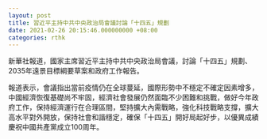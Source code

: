 ```yaml
---
layout: post
title: 習近平主持中共中央政治局會議討論「十四五」規劃
date: 2021-02-26 20:15:46.000000000 +08:00
categories: rthk
---
```


新華社報道，國家主席習近平主持中共中央政治局會議，討論「十四五」規劃、2035年遠景目標綱要草案和政府工作報告。

報道表示，會議指出當前疫情仍在全球蔓延，國際形勢中不穩定不確定因素增多，中國經濟恢復基礎尚不牢固，經濟社會發展仍然面臨不少困難和挑戰，做好今年政府工作，保持經濟運行在合理區間，堅持擴大內需戰略，強化科技戰略支撐，擴大高水平對外開放，保持社會和諧穩定，確保「十四五」開好局起好步，以優異成績慶祝中國共產黨成立100周年。
